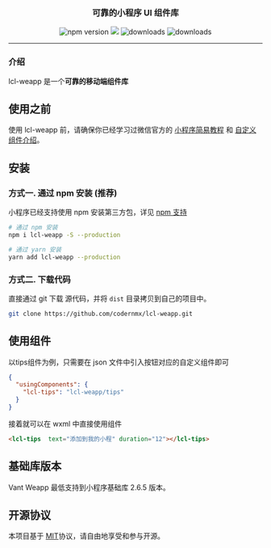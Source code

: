 <!--
 * @Date: 2023-09-14 13:08:50
 * @LastEditTime: 2023-09-14 13:15:07
-->

<h3 align="center">可靠的小程序 UI 组件库</h3>

<p align="center">
  <img src="https://img.shields.io/npm/v/lcl-weapp.svg?style=for-the-badge" alt="npm version" />
  <img src="https://img.shields.io/badge/License-MIT-blue.svg?style=for-the-badge&color=#4fc08d" />
  <img src="https://img.shields.io/npm/dt/lcl-weapp.svg?style=for-the-badge&color=#4fc08d" alt="downloads" />
  <img src="https://img.shields.io/npm/dm/lcl-weapp.svg?style=for-the-badge&color=#4fc08d" alt="downloads" />
</p>

---

### 介绍

lcl-weapp 是一个**可靠的移动端组件库**


## 使用之前

使用 lcl-weapp 前，请确保你已经学习过微信官方的 [小程序简易教程](https://developers.weixin.qq.com/miniprogram/dev/framework/) 和 [自定义组件介绍](https://developers.weixin.qq.com/miniprogram/dev/framework/custom-component/)。

## 安装

### 方式一. 通过 npm 安装 (推荐)

小程序已经支持使用 npm 安装第三方包，详见 [npm 支持](https://developers.weixin.qq.com/miniprogram/dev/devtools/npm.html?search-key=npm)

```bash
# 通过 npm 安装
npm i lcl-weapp -S --production

# 通过 yarn 安装
yarn add lcl-weapp --production

```

### 方式二. 下载代码

直接通过 git 下载  源代码，并将 `dist` 目录拷贝到自己的项目中。

```bash
git clone https://github.com/codernmx/lcl-weapp.git
```

## 使用组件

以tips组件为例，只需要在 json 文件中引入按钮对应的自定义组件即可

```json
{
  "usingComponents": {
    "lcl-tips": "lcl-weapp/tips"
  }
}
```

接着就可以在 wxml 中直接使用组件

```html
<lcl-tips  text="添加到我的小程" duration="12"></lcl-tips>
```


## 基础库版本

Vant Weapp 最低支持到小程序基础库 2.6.5 版本。


## 开源协议

本项目基于 [MIT](https://zh.wikipedia.org/wiki/MIT%E8%A8%B1%E5%8F%AF%E8%AD%89)协议，请自由地享受和参与开源。